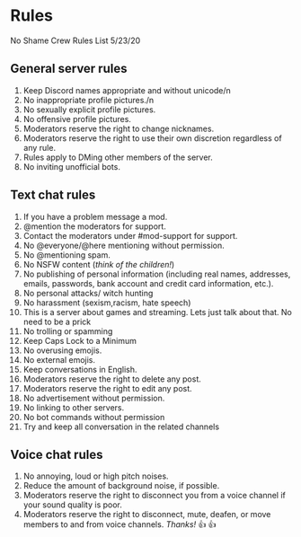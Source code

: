 # **Rules**
 No Shame Crew Rules List 5/23/20 
## **General server rules**
1. Keep Discord names appropriate and without unicode/n
2. No inappropriate profile pictures./n
3. No sexually explicit profile pictures.
4. No offensive profile pictures.
5. Moderators reserve the right to change nicknames.
6. Moderators reserve the right to use their own discretion regardless of any rule.
7. Rules apply to DMing other members of the server.
8. No inviting unofficial bots.
## **Text chat rules**
1. If you have a problem message a mod.
2. @mention the moderators for support.
3. Contact the moderators under #mod-support for support.
4. No @everyone/@here mentioning without permission.
5. No @mentioning spam.
6. No NSFW content (*think of the children!*)
7. No publishing of personal information (including real names, addresses, emails, passwords, bank account and credit card information, etc.).
8. No personal attacks/ witch hunting 
9. No harassment (sexism,racism, hate speech)
10. This is a server about games and streaming. Lets just talk about that. No need to be a prick
11. No trolling or spamming
12. Keep Caps Lock to a Minimum
13. No overusing emojis.
14. No external emojis.
15. Keep conversations in English.
16. Moderators reserve the right to delete any post.
17. Moderators reserve the right to edit any post.
18. No advertisement without permission.
19. No linking to other servers.
20. No bot commands without permission
21. Try and keep all conversation in the related channels
## **Voice chat rules**
1. No annoying, loud or high pitch noises.
2. Reduce the amount of background noise, if possible.
3. Moderators reserve the right to disconnect you from a voice channel if your sound quality is poor.
4. Moderators reserve the right to disconnect, mute, deafen, or move members to and from voice channels.
*Thanks!* :+1: :+1:
